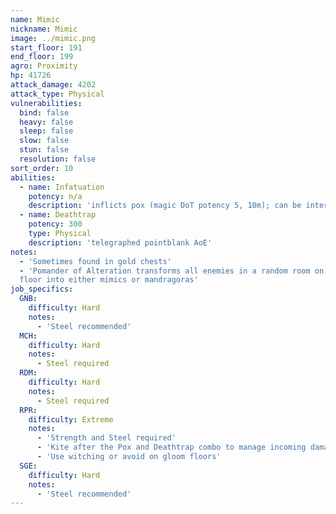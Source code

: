 ```yaml
---
name: Mimic
nickname: Mimic
image: ../mimic.png
start_floor: 191
end_floor: 199
agro: Proximity
hp: 41726
attack_damage: 4202
attack_type: Physical
vulnerabilities:
  bind: false
  heavy: false
  sleep: false
  slow: false
  stun: false
  resolution: false
sort_order: 10
abilities:
  - name: Infatuation
    potency: n/a
    description: 'inflicts pox (magic DoT potency 5, 10m); can be interrupted'
  - name: Deathtrap
    potency: 300
    type: Physical
    description: 'telegraphed pointblank AoE'
notes:
  - 'Sometimes found in gold chests'
  - 'Pomander of Alteration transforms all enemies in a random room on the next
  floor into either mimics or mandragoras'
job_specifics:
  GNB:
    difficulty: Hard
    notes:
      - 'Steel recommended'
  MCH:
    difficulty: Hard
    notes:
      - Steel required
  RDM:
    difficulty: Hard
    notes:
      - Steel required
  RPR:
    difficulty: Extreme
    notes:
      - 'Strength and Steel required'
      - 'Kite after the Pox and Deathtrap combo to manage incoming damage'
      - 'Use witching or avoid on gloom floors'
  SGE:
    difficulty: Hard
    notes:
      - 'Steel recommended'
---
```

